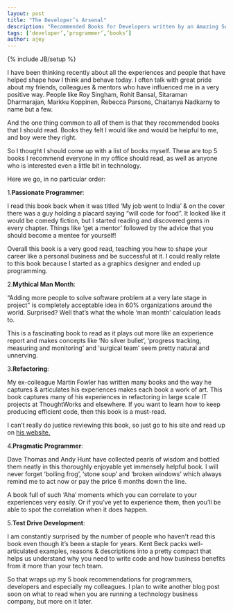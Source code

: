 ```yaml
---
layout: post
title: "The Developer’s Arsenal"
description: "Recommended Books for Developers written by an Amazing Set of People."
tags: [‘developer’,’programmer’,’books’]
author: ajey
---
```

{% include JB/setup %}

I have been thinking recently about all the experiences and people that have helped shape how I think and behave today. I often talk with great pride about my friends, colleagues & mentors who have influenced me in a very positive way. People like Roy Singham, Rohit Bansal, Sitaraman Dharmarajan, Markku Koppinen, Rebecca Parsons, Chaitanya Nadkarny to name but a few.

And the one thing common to all of them is that they recommended books that I should read. Books they felt I would like and would be helpful to me, and boy were they right. 

So I thought I should come up with a list of books myself. These are top 5 books I recommend everyone in my office should read, as well as anyone who is interested even a little bit in technology.

Here we go, in no particular order:

1.**Passionate Programmer**:

I read this book back when it was titled ‘My job went to India’ & on the cover there was a guy holding a placard saying “will code for food”. It looked like it would be comedy fiction, but I started reading and discovered gems in every chapter. Things like ‘get a mentor’ followed by the advice that you should become a mentee for yourself! 

Overall this book is a very good read, teaching you how to shape your career like a personal business and be successful at it. I could really relate to this book because I started as a graphics designer and ended up programming.

2.**Mythical Man Month**:

“Adding more people to solve software problem at a very late stage in project" is completely acceptable idea in 60% organizations around the world. Surprised? Well that’s what the whole ‘man month’ calculation leads to. 

This is a fascinating book to read as it plays out more like an experience report and makes concepts like ‘No silver bullet’, ‘progress tracking, measuring and monitoring’ and ‘surgical team’ seem pretty natural and unnerving.

3.**Refactoring**:

My ex-colleague Martin Fowler has written many books and the way he captures & articulates his experiences makes each book a work of art. This book captures many of his experiences in refactoring in large scale IT projects at ThoughtWorks and elsewhere. If you want to learn how to keep producing efficient code, then this book is a must-read. 

I can’t really do justice reviewing this book, so just go to his site and read up on <a href="http://martinfowler.com/books/refactoring.html" target="_blank">his website.</a> 

4.**Pragmatic Programmer**:

Dave Thomas and Andy Hunt have collected pearls of wisdom and bottled them neatly in this thoroughly enjoyable yet immensely helpful book. I will never forget ‘boiling frog’, ‘stone soup’ and ‘broken windows’ which always remind me to act now or pay the price 6 months down the line. 

A book full of such ‘Aha’ moments which you can correlate to your experiences very easily. Or if you’ve yet to experience them, then you’ll be able to spot the correlation when it does happen.

5.**Test Drive Development**: 

I am constantly surprised by the number of people who haven't read this book even though it’s been a staple for years. Kent Beck packs well-articulated examples, reasons & descriptions into a pretty compact that helps us understand why you need to write code and how business benefits from it more than your tech team. 

So that wraps up my 5 book recommendations for programmers, developers and especially my colleagues. I plan to write another blog post soon on what to read when you are running a technology business company, but more on it later.
